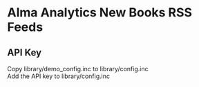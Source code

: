 # Alma Analytics New Books RSS Feeds

## API Key
Copy library/demo_config.inc to library/config.inc  
Add the API key to library/config.inc  

